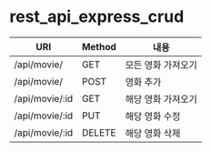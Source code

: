 # rest_api_express_crud

|URI|Method|내용|
|----|----|----|
|/api/movie/|GET|모든 영화 가져오기|
|/api/movie/|POST|영화 추가|
|/api/movie/:id|GET|해당 영화 가져오기|
|/api/movie/:id|PUT|해당 영화 수정|
|/api/movie/:id|DELETE|해당 영화 삭제

